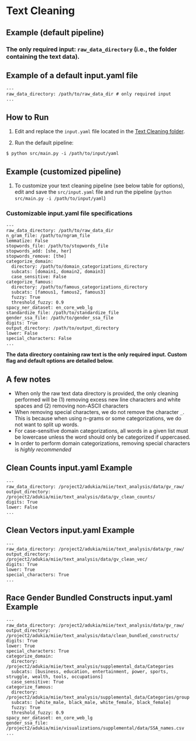 # Text Cleaning

## Example (default pipeline)

### The only required input: `raw_data_directory` (i.e., the folder containing the text data).

## Example of a default input.yaml file

```
---
raw_data_directory: /path/to/raw_data_dir # only required input
...
```
## How to Run

1. Edit and replace the `input.yaml` file located in the [Text Cleaning folder](https://github.com/miielab/miienlp/tree/main/miienlp/text_cleaning/src). 

2. Run the default pipeline:
```
$ python src/main.py -i /path/to/input/yaml
```

## Example (customized pipeline)
1. To customize your text cleaning pipeline (see below table for options), edit and save the `src/input.yaml` file and run the pipeline (`python src/main.py -i /path/to/input/yaml`)

### Customizable input.yaml file specifications 
```
---
raw_data_directory: /path/to/raw_data_dir
n_gram_file: /path/to/ngram_file
lemmatize: False
stopwords_file: /path/to/stopwords_file
stopwords_add: [she, her]
stopwords_remove: [the]
categorize_domain:
  directory: /path/to/domain_categorizations_directory
  subcats: [domain1, domain2, domain3]
  case_sensitive: False
categorize_famous:
  directory: /path/to/famous_categorizations_directory
  subcats: [famous1, famous2, famous3]
  fuzzy: True
  threshold_fuzzy: 0.9
spacy_ner_dataset: en_core_web_lg
standardize_file: /path/to/standardize_file
gender_ssa_file: /path/to/gender_ssa_file
digits: True
output_directory: /path/to/output_directory
lower: False
special_characters: False
...
```

**The data directory containing raw text is the only required input. Custom flag and default options are detailed below.**



## A few notes
- When only the raw text data directory is provided, the only cleaning performed will be (1) removing excess new line characters and white spaces and (2) removing non-ASCII characters
- When removing special characters, we do not remove the character `_`. This is because when using n-grams or some categorizations, we do not want to split up words.
- For case-sensitive domain categorizations, all words in a given list must be lowercase unless the word should only be categorized if uppercased. 
- In order to perform domain categorizations, removing special characters is *highly recommended*


## Clean Counts input.yaml Example

```
---
raw_data_directory: /project2/adukia/miie/text_analysis/data/gv_raw/
output_directory: /project2/adukia/miie/text_analysis/data/gv_clean_counts/
digits: True
lower: False
...
```

## Clean Vectors input.yaml Example

```
---
raw_data_directory: /project2/adukia/miie/text_analysis/data/gv_raw/
output_directory: /project2/adukia/miie/text_analysis/data/gv_clean_vec/
digits: True
lower: True
special_characters: True
...
```

## Race Gender Bundled Constructs input.yaml Example

```
---
raw_data_directory: /project2/adukia/miie/text_analysis/data/gv_raw/
output_directory: /project2/adukia/miie/text_analysis/data/clean_bundled_constructs/
digits: True
lower: True
special_characters: True
categorize_domain:
  directory: /project2/adukia/miie/text_analysis/supplemental_data/Categories
  subcats: [business, education, entertainment, power, sports, struggle, wealth, tools, occupations]
  case_sensitive: True
categorize_famous:
  directory: /project2/adukia/miie/text_analysis/supplemental_data/Categories/group
  subcats: [white_male, black_male, white_female, black_female]
  fuzzy: True
  threshold_fuzzy: 0.9
spacy_ner_dataset: en_core_web_lg
gender_ssa_file: /project2/adukia/miie/visualizations/supplemental/data/SSA_names.csv
...
```
